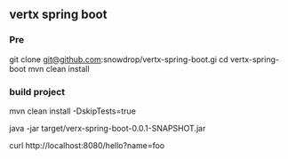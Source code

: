 ## vertx spring boot 

### Pre 


 git clone git@github.com:snowdrop/vertx-spring-boot.gi
 cd vertx-spring-boot 
 mvn clean install 


### build project

mvn clean install -DskipTests=true 

java -jar target/verx-spring-boot-0.0.1-SNAPSHOT.jar

curl http://localhost:8080/hello?name=foo
